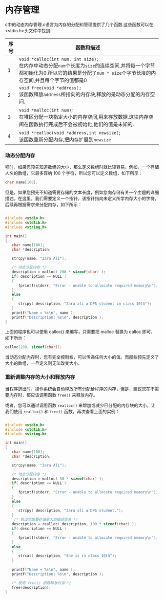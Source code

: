 # 内存管理

c中的动态内存管理.c语言为内存的分配和管理提供了几个函数.这些函数可以在<stdio.h>头文件中找到.

|序号|函数和描述|
|---|----|
|1|`void *calloc(int num, int size);`<br>在内存中动态分配`num`个长度为`size`的连续空间,并将每一个字节都初始化为0.所以它的结果是分配了`num * size`个字节长度的内存空间,并且每个字节的值都是0|
|2|`void free(void *address);`<br>该函数释放`address`所指向的内存块,释放的是动态分配的内存空间.|
|3|`void *malloc(int num)`;<br>在堆区分配一块指定大小的内存空间,用来存放数据.这块内存空间在函数执行完成后不会被初始化,他们的值是未知的.|
|4|`void *realloc(void *address,int newsize)`;<br>该函数重新分配内存,把内存扩展到`newsize `|


### 动态分配内存


程时，如果您预先知道数组的大小，那么定义数组时就比较容易。例如，一个存储人名的数组，它最多容纳 100 个字符，所以您可以定义数组，如下所示：
```c
char name[100];
```

但是，如果您预先不知道需要存储的文本长度，例如您向存储有关一个主题的详细描述。在这里，我们需要定义一个指针，该指针指向未定义所学内存大小的字符，后续再根据需求来分配内存，如下所示：
```c

#include <stdio.h>
#include <stdlib.h>
#include <string.h>

int main()
{
   char name[100];
   char *description;

   strcpy(name, "Zara Ali");

   /* 动态分配内存 */
   description = malloc( 200 * sizeof(char) );
   if( description == NULL )
   {
      fprintf(stderr, "Error - unable to allocate required memory\n");
   }
   else
   {
      strcpy( description, "Zara ali a DPS student in class 10th");
   }
   printf("Name = %s\n", name );
   printf("Description: %s\n", description );
}

```
上面的程序也可以使用 calloc() 来编写，只需要把 malloc 替换为 calloc 即可，如下所示：

```c
calloc(200, sizeof(char));
```

当动态分配内存时，您有完全控制权，可以传递任何大小的值。而那些预先定义了大小的数组，一旦定义则无法改变大小。


### 重新调整内存的大小和释放内存

当程序退出时，操作系统会自动释放所有分配给程序的内存，但是，建议您在不需要内存时，都应该调用函数 `free()` 来释放内存。

或者，您可以通过调用函数 `realloc()` 来增加或减少已分配的内存块的大小。让我们使用 `realloc()` 和 `free()` 函数，再次查看上面的实例：


```c

#include <stdio.h>
#include <stdlib.h>
#include <string.h>

int main()
{
   char name[100];
   char *description;

   strcpy(name, "Zara Ali");

   /* 动态分配内存 */
   description = malloc( 30 * sizeof(char) );
   if( description == NULL )
   {
      fprintf(stderr, "Error - unable to allocate required memory\n");
   }
   else
   {
      strcpy( description, "Zara ali a DPS student.");
   }
    /* 假设您想要存储更大的描述信息 */
   description = realloc( description, 100 * sizeof(char) );
   if( description == NULL )
   {
      fprintf(stderr, "Error - unable to allocate required memory\n");
   }
   else
   {
      strcat( description, "She is in class 10th");
   }
   
   printf("Name = %s\n", name );
   printf("Description: %s\n", description );

   /* 使用 free() 函数释放内存 */
   free(description);
}

```